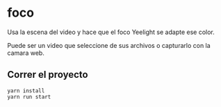 # foco

Usa la escena del video y hace que el foco Yeelight se adapte ese color.

Puede ser un video que seleccione de sus archivos o capturarlo con la camara web.

## Correr el proyecto

```
yarn install
yarn run start
```
